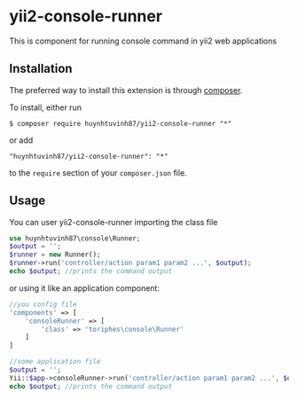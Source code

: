 # yii2-console-runner
This is component for running console command in yii2 web applications

## Installation

The preferred way to install this extension is through [composer](http://getcomposer.org/download/).

To install, either run

```
$ composer require huynhtuvinh87/yii2-console-runner "*"
```

or add

```
"huynhtuvinh87/yii2-console-runner": "*"
```

to the ```require``` section of your `composer.json` file.

## Usage

You can user yii2-console-runner importing the class file
```php
use huynhtuvinh87\console\Runner;
$output = '';
$runner = new Runner();
$runner->run('controller/action param1 param2 ...', $output);
echo $output; //prints the command output
```

or using it like an application component:
```php
//you config file
'components' => [
    'consoleRunner' => [
        'class' => 'toriphes\console\Runner'
    ]
]
```
```php
//some application file
$output = '';
Yii::$app->consoleRunner->run('controller/action param1 param2 ...', $output);
echo $output; //prints the command output
```

